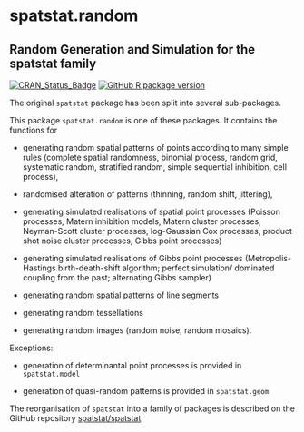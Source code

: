 # spatstat.random

## Random Generation and Simulation for the spatstat family

[![CRAN_Status_Badge](https://www.r-pkg.org/badges/version/spatstat.random)](http://CRAN.R-project.org/package=spatstat.random) 
[![GitHub R package version](https://img.shields.io/github/r-package/v/spatstat/spatstat.random)](https://github.com/spatstat/spatstat.random)

The original `spatstat` package has been split into
several sub-packages.

This package `spatstat.random` is one of these packages.
It contains the functions for

- generating random spatial patterns of points according to many simple rules
(complete spatial randomness, binomial process, random grid,
systematic random, stratified random, 
simple sequential inhibition, cell process),

- randomised alteration of patterns (thinning,
random shift, jittering),

- generating simulated realisations of spatial point processes
(Poisson processes, Matern inhibition models, Matern cluster processes,
Neyman-Scott cluster processes, log-Gaussian Cox processes,
product shot noise cluster processes, Gibbs point processes)

- generating simulated realisations of Gibbs point processes
(Metropolis-Hastings birth-death-shift algorithm;
perfect simulation/ dominated coupling from the past;
alternating Gibbs sampler)

- generating random spatial patterns of line segments

- generating random tessellations

- generating random images (random noise, random mosaics).

Exceptions:

- generation of determinantal point processes is provided in `spatstat.model`

- generation of quasi-random patterns is provided in `spatstat.geom`

The reorganisation of `spatstat` into a family of packages is described
on the GitHub repository
[spatstat/spatstat](https://github.com/spatstat/spatstat).

